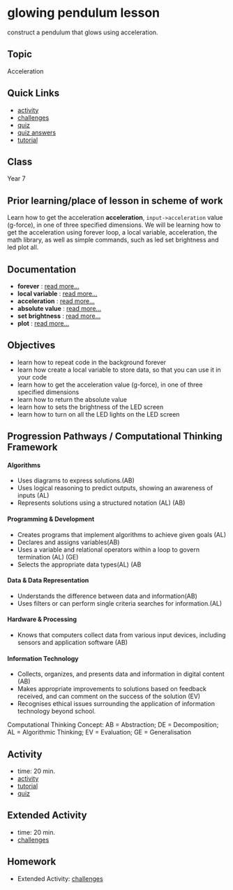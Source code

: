 # glowing pendulum lesson

construct a pendulum that glows using acceleration.

## Topic

Acceleration

## Quick Links

* [activity](/lessons/glowing-pendulum/activity)
* [challenges](/lessons/glowing-pendulum/challenges)
* [quiz](/lessons/glowing-pendulum/quiz)
* [quiz answers](/lessons/glowing-pendulum/quiz-answers)
* [tutorial](/lessons/glowing-pendulum/tutorial)

## Class

Year 7

## Prior learning/place of lesson in scheme of work

Learn how to get the acceleration **acceleration**, `input->acceleration` value (g-force), in one of three specified dimensions. We will be learning how to get the acceleration using forever loop, a local variable, acceleration, the math library, as well as simple commands, such as led set brightness and led plot all.

## Documentation

* **forever** : [read more...](/reference/basic/forever)
* **local variable** : [read more...](/reference/variables/var)
* **acceleration** : [read more...](/reference/input/acceleration)
* **absolute value** : [read more...](/js/math)
* **set brightness** : [read more...](/reference/led/set-brightness)
* **plot** : [read more...](/reference/led/set-brightness)

## Objectives

* learn how to repeat code in the background forever
* learn how create a local variable to store data, so that you can use it in your code
* learn how to get the acceleration value (g-force), in one of three specified dimensions
* learn how to return the absolute value
* learn how to sets the brightness of the LED screen
* learn how to turn on all the LED lights on the LED screen

## Progression Pathways / Computational Thinking Framework

#### Algorithms

* Uses diagrams to express solutions.(AB)
*  Uses logical reasoning to predict  outputs, showing an awareness of inputs (AL)
* Represents solutions using a structured notation (AL) (AB)

#### Programming & Development

* Creates programs that implement algorithms to achieve given goals (AL)
*  Declares and assigns variables(AB)
* Uses a variable and relational operators within a loop to govern termination (AL) (GE)
* Selects the appropriate data types(AL) (AB

#### Data & Data Representation

* Understands the difference between data and information(AB)
* Uses filters or can perform single criteria searches for information.(AL)

#### Hardware & Processing

* Knows that computers collect data from various input devices, including sensors and application software (AB)

#### Information Technology

* Collects, organizes, and presents data and information in digital content (AB)
* Makes appropriate improvements to solutions based on feedback received, and can comment on the success of the solution (EV)
* Recognises ethical issues surrounding the application of information technology beyond school.

Computational Thinking Concept: AB = Abstraction; DE = Decomposition; AL = Algorithmic Thinking; EV = Evaluation; GE = Generalisation

## Activity

* time: 20 min.
* [activity](/lessons/glowing-pendulum/activity)
* [tutorial](/lessons/glowing-pendulum/tutorial)
* [quiz](/lessons/glowing-pendulum/quiz)

## Extended Activity

* time: 20 min.
* [challenges](/lessons/glowing-pendulum/challenges)

## Homework

* Extended Activity: [challenges](/lessons/glowing-pendulum/challenges)

